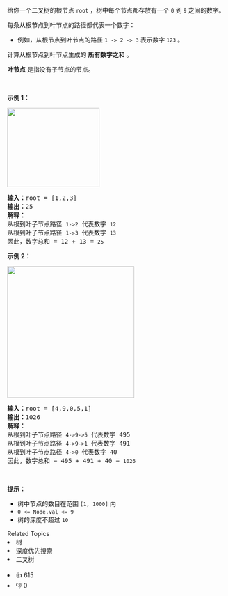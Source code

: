 给你一个二叉树的根节点 <code>root</code> ，树中每个节点都存放有一个 <code>0</code> 到 <code>9</code> 之间的数字。

<div class="original__bRMd"> 
 <div> 
  <p>每条从根节点到叶节点的路径都代表一个数字：</p> 
 </div>
</div>

<ul> 
 <li>例如，从根节点到叶节点的路径 <code>1 -&gt; 2 -&gt; 3</code> 表示数字 <code>123</code> 。</li> 
</ul>

<p>计算从根节点到叶节点生成的 <strong>所有数字之和</strong> 。</p>

<p><strong>叶节点</strong> 是指没有子节点的节点。</p>

<p>&nbsp;</p>

<p><strong>示例 1：</strong></p> 
<img alt="" src="https://assets.leetcode.com/uploads/2021/02/19/num1tree.jpg" style="width: 212px; height: 182px;" /> 
<pre>
<strong>输入：</strong>root = [1,2,3]
<strong>输出：</strong>25
<strong>解释：</strong>
从根到叶子节点路径 <span><code>1-&gt;2</code></span> 代表数字 <span><code>12</code></span>
从根到叶子节点路径 <span><code>1-&gt;3</code></span> 代表数字 <span><code>13</code></span>
因此，数字总和 = 12 + 13 = <span><code>25</code></span></pre>

<p><strong>示例 2：</strong></p> 
<img alt="" src="https://assets.leetcode.com/uploads/2021/02/19/num2tree.jpg" style="width: 292px; height: 302px;" /> 
<pre>
<strong>输入：</strong>root = [4,9,0,5,1]
<strong>输出：</strong>1026
<strong>解释：</strong>
从根到叶子节点路径 <span><code>4-&gt;9-&gt;5</code></span> 代表数字 495
从根到叶子节点路径 <span><code>4-&gt;9-&gt;1</code></span> 代表数字 491
从根到叶子节点路径 <span><code>4-&gt;0</code></span> 代表数字 40
因此，数字总和 = 495 + 491 + 40 = <span><code>1026</code></span>
</pre>

<p>&nbsp;</p>

<p><strong>提示：</strong></p>

<ul> 
 <li>树中节点的数目在范围 <code>[1, 1000]</code> 内</li> 
 <li><code>0 &lt;= Node.val &lt;= 9</code></li> 
 <li>树的深度不超过 <code>10</code></li> 
</ul>

<div><div>Related Topics</div><div><li>树</li><li>深度优先搜索</li><li>二叉树</li></div></div><br><div><li>👍 615</li><li>👎 0</li></div>